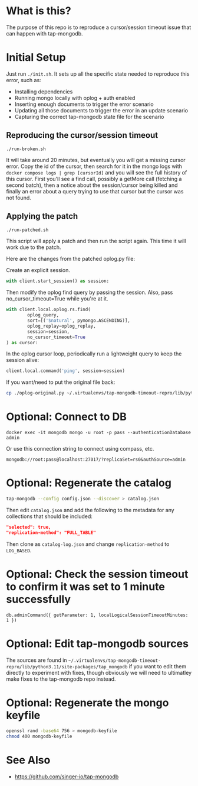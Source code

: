 # What is this?

The purpose of this repo is to reproduce a cursor/session timeout issue that can happen with tap-mongodb.

# Initial Setup

Just run `./init.sh`. It sets up all the specific state needed to reproduce this error, such as:

- Installing dependencies
- Running mongo locally with oplog + auth enabled
- Inserting enough documents to trigger the error scenario
- Updating all those documents to trigger the error in an update scenario
- Capturing the correct tap-mongodb state file for the scenario

## Reproducing the cursor/session timeout

```
./run-broken.sh
```

It will take around 20 minutes, but eventually you will get a missing cursor error. Copy the id of the cursor, then search for it in the mongo logs with `docker compose logs | grep [cursorId]` and you will see the full history of this cursor. First you'll see a find call, possibly a getMore call (fetching a second batch), then a notice about the session/cursor being killed and finally an error about a query trying to use that cursor but the cursor was not found.

## Applying the patch

```sh
./run-patched.sh
```

This script will apply a patch and then run the script again. This time it will work due to the patch.

Here are the changes from the patched oplog.py file:

Create an explicit session.

```py
with client.start_session() as session:
```

Then modify the oplog find query by passing the session. Also, pass no_cursor_timeout=True while you're at it.

```py
with client.local.oplog.rs.find(
        oplog_query,
        sort=[('$natural', pymongo.ASCENDING)],
        oplog_replay=oplog_replay,
        session=session,
        no_cursor_timeout=True
) as cursor:
```

In the oplog cursor loop, periodically run a lightweight query to keep the session alive:

```py
client.local.command('ping', session=session)
```

If you want/need to put the original file back:

```sh
cp ./oplog-original.py ~/.virtualenvs/tap-mongodb-timeout-repro/lib/python3.*/site-packages/tap_mongodb/sync_strategies/oplog.py
```

# Optional: Connect to DB

```
docker exec -it mongodb mongo -u root -p pass --authenticationDatabase admin
```

Or use this connection string to connect using compass, etc.

`mongodb://root:pass@localhost:27017/?replicaSet=rs0&authSource=admin`

# Optional: Regenerate the catalog

```sh
tap-mongodb --config config.json --discover > catalog.json
```

Then edit `catalog.json` and add the following to the metadata for any collections that should be included:

```json
"selected": true,
"replication-method": "FULL_TABLE"
```

Then clone as `catalog-log.json` and change `replication-method` to `LOG_BASED`.

# Optional: Check the session timeout to confirm it was set to 1 minute successfully

```mongosh
db.adminCommand({ getParameter: 1, localLogicalSessionTimeoutMinutes: 1 })
```

# Optional: Edit tap-mongodb sources

The sources are found in `~/.virtualenvs/tap-mongodb-timeout-repro/lib/python3.11/site-packages/tap_mongodb` if you want to edit
them directly to experiment with fixes, though obviously we will need to ultimatley make fixes to the tap-mongodb
repo instead.

# Optional: Regenerate the mongo keyfile

```sh
openssl rand -base64 756 > mongodb-keyfile
chmod 400 mongodb-keyfile
```

# See Also

- https://github.com/singer-io/tap-mongodb
